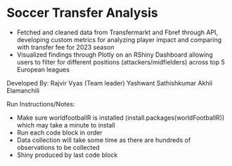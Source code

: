 # Soccer Transfer Analysis
-  Fetched and cleaned data from Transfermarkt and Fbref through API, developing custom metrics for analyzing player impact and comparing with transfer fee for 2023 season
-  Visualized findings through Plotly on an RShiny Dashboard allowing users to filter for different positions (attackers/midfielders) across top 5 European leagues

<!---Demo (click image for YouTube video): [![IMAGE ALT TEXT HERE](https://img.youtube.com/vi/i__IyjH_8pw/maxresdefault.jpg)](https://www.youtube.com/watch?v=i__IyjH_8pw)-->

Developed By:
Rajvir Vyas (Team leader)
Yashwant Sathishkumar
Akhil Elamanchili

Run Instructions/Notes:

- Make sure worldfootballR is installed (install.packages(worldFootballR)) which may take a minute to install 
- Run each code block in order
- Data collection will take some time as there are hundreds of observations to be collected
- Shiny produced by last code block

